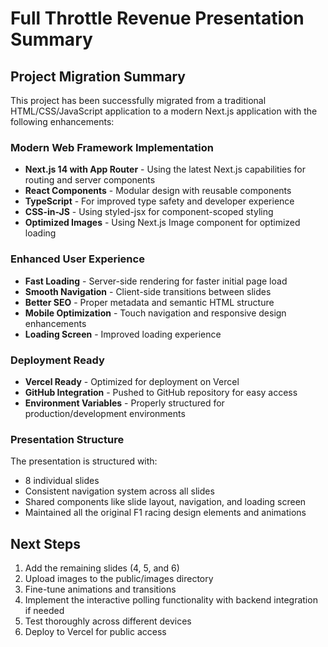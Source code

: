 # Full Throttle Revenue Presentation Summary

## Project Migration Summary

This project has been successfully migrated from a traditional HTML/CSS/JavaScript application to a modern Next.js application with the following enhancements:

### Modern Web Framework Implementation

- **Next.js 14 with App Router** - Using the latest Next.js capabilities for routing and server components
- **React Components** - Modular design with reusable components
- **TypeScript** - For improved type safety and developer experience
- **CSS-in-JS** - Using styled-jsx for component-scoped styling
- **Optimized Images** - Using Next.js Image component for optimized loading

### Enhanced User Experience

- **Fast Loading** - Server-side rendering for faster initial page load
- **Smooth Navigation** - Client-side transitions between slides
- **Better SEO** - Proper metadata and semantic HTML structure
- **Mobile Optimization** - Touch navigation and responsive design enhancements
- **Loading Screen** - Improved loading experience

### Deployment Ready

- **Vercel Ready** - Optimized for deployment on Vercel
- **GitHub Integration** - Pushed to GitHub repository for easy access
- **Environment Variables** - Properly structured for production/development environments

### Presentation Structure

The presentation is structured with:

- 8 individual slides
- Consistent navigation system across all slides
- Shared components like slide layout, navigation, and loading screen
- Maintained all the original F1 racing design elements and animations

## Next Steps

1. Add the remaining slides (4, 5, and 6)
2. Upload images to the public/images directory
3. Fine-tune animations and transitions
4. Implement the interactive polling functionality with backend integration if needed
5. Test thoroughly across different devices
6. Deploy to Vercel for public access
